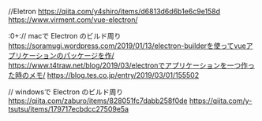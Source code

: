 //Eletron
https://qiita.com/y4shiro/items/d6813d6d6b1e6c9e158d
https://www.virment.com/vue-electron/


:0+:// macで Electron のビルド周り
https://soramugi.wordpress.com/2019/01/13/electron-builderを使ってvueアプリケーションのパッケージを作/
https://www.t4traw.net/blog/2019/03/electronでアプリケーションを一つ作った時のメモ/
https://blog.tes.co.jp/entry/2019/03/01/155502

// windowsで  Electron のビルド周り
https://qiita.com/zaburo/items/828051fc7dabb258f0de
https://qiita.com/y-tsutsu/items/179717ecbdcc27509e5a
